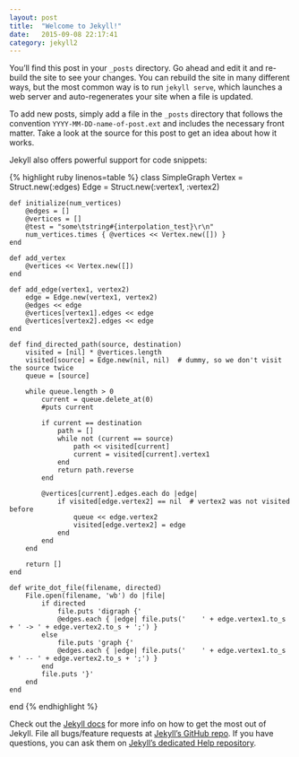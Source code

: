 ```yaml
---
layout: post
title:  "Welcome to Jekyll!"
date:   2015-09-08 22:17:41
category: jekyll2
---
```

You’ll find this post in your `_posts` directory. Go ahead and edit it and re-build the site to see your changes. You can rebuild the site in many different ways, but the most common way is to run `jekyll serve`, which launches a web server and auto-regenerates your site when a file is updated.

To add new posts, simply add a file in the `_posts` directory that follows the convention `YYYY-MM-DD-name-of-post.ext` and includes the necessary front matter. Take a look at the source for this post to get an idea about how it works.

Jekyll also offers powerful support for code snippets:

{% highlight ruby linenos=table %}
class SimpleGraph
    Vertex = Struct.new(:edges)
    Edge = Struct.new(:vertex1, :vertex2)
    
    def initialize(num_vertices)
        @edges = []
        @vertices = []
        @test = "some\tstring#{interpolation_test}\r\n"
        num_vertices.times { @vertices << Vertex.new([]) }
    end
        
    def add_vertex
        @vertices << Vertex.new([])
    end
    
    def add_edge(vertex1, vertex2)
        edge = Edge.new(vertex1, vertex2)
        @edges << edge
        @vertices[vertex1].edges << edge
        @vertices[vertex2].edges << edge
    end

    def find_directed_path(source, destination)
        visited = [nil] * @vertices.length
        visited[source] = Edge.new(nil, nil)  # dummy, so we don't visit the source twice
        queue = [source]
        
        while queue.length > 0
            current = queue.delete_at(0)
            #puts current
            
            if current == destination
                path = []
                while not (current == source)
                    path << visited[current]
                    current = visited[current].vertex1
                end
                return path.reverse
            end
            
            @vertices[current].edges.each do |edge|
                if visited[edge.vertex2] == nil  # vertex2 was not visited before
                    queue << edge.vertex2
                    visited[edge.vertex2] = edge
                end
            end
        end
        
        return []
    end
    
    def write_dot_file(filename, directed)
        File.open(filename, 'wb') do |file|
            if directed
                file.puts 'digraph {'
                @edges.each { |edge| file.puts('    ' + edge.vertex1.to_s + ' -> ' + edge.vertex2.to_s + ';') }
            else
                file.puts 'graph {'
                @edges.each { |edge| file.puts('    ' + edge.vertex1.to_s + ' -- ' + edge.vertex2.to_s + ';') }
            end
            file.puts '}'
        end
    end
end
{% endhighlight %}

Check out the [Jekyll docs][jekyll] for more info on how to get the most out of Jekyll. File all bugs/feature requests at [Jekyll’s GitHub repo][jekyll-gh]. If you have questions, you can ask them on [Jekyll’s dedicated Help repository][jekyll-help].

[jekyll]:      http://jekyllrb.com
[jekyll-gh]:   https://github.com/jekyll/jekyll
[jekyll-help]: https://github.com/jekyll/jekyll-help
